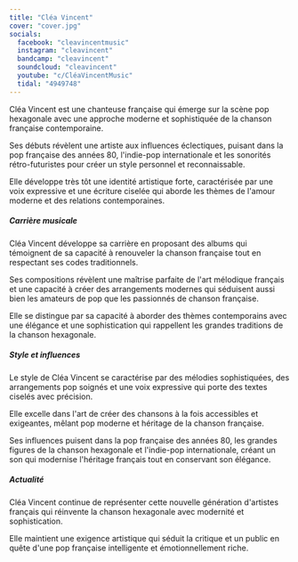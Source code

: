 ```yaml
---
title: "Cléa Vincent"
cover: "cover.jpg"
socials:
  facebook: "cleavincentmusic"
  instagram: "cleavincent"
  bandcamp: "cleavincent"
  soundcloud: "cleavincent"
  youtube: "c/CléaVincentMusic"
  tidal: "4949748"
---
```


Cléa Vincent est une chanteuse française qui émerge sur la scène pop hexagonale avec une approche moderne et
sophistiquée de la chanson française contemporaine.

Ses débuts révèlent une artiste aux influences éclectiques, puisant dans la pop française des années 80, l'indie-pop
internationale et les sonorités rétro-futuristes pour créer un style personnel et reconnaissable.

Elle développe très tôt une identité artistique forte, caractérisée par une voix expressive et une écriture ciselée qui
aborde les thèmes de l'amour moderne et des relations contemporaines.

##### Carrière musicale

Cléa Vincent développe sa carrière en proposant des albums qui témoignent de sa capacité à renouveler la chanson
française tout en respectant ses codes traditionnels.

Ses compositions révèlent une maîtrise parfaite de l'art mélodique français et une capacité à créer des arrangements
modernes qui séduisent aussi bien les amateurs de pop que les passionnés de chanson française.

Elle se distingue par sa capacité à aborder des thèmes contemporains avec une élégance et une sophistication qui
rappellent les grandes traditions de la chanson hexagonale.

##### Style et influences

Le style de Cléa Vincent se caractérise par des mélodies sophistiquées, des arrangements pop soignés et une voix
expressive qui porte des textes ciselés avec précision.

Elle excelle dans l'art de créer des chansons à la fois accessibles et exigeantes, mêlant pop moderne et héritage de la
chanson française.

Ses influences puisent dans la pop française des années 80, les grandes figures de la chanson hexagonale et l'indie-pop
internationale, créant un son qui modernise l'héritage français tout en conservant son élégance.

##### Actualité

Cléa Vincent continue de représenter cette nouvelle génération d'artistes français qui réinvente la chanson hexagonale
avec modernité et sophistication.

Elle maintient une exigence artistique qui séduit la critique et un public en quête d'une pop française intelligente et
émotionnellement riche.
